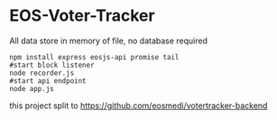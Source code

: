 # EOS-Voter-Tracker
All data store in memory of file, no database required

``` shell
npm install express eosjs-api promise tail
#start block listener
node recorder.js
#start api endpoint
node app.js
```


this project split to https://github.com/eosmedi/votertracker-backend

